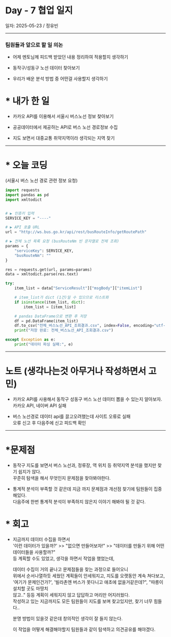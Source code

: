 # Day - 7 협업 일지

일자: 2025-05-23 / 정유빈

---

### 팀원들과 앞으로 할 일 의논

- 어제 멘토님께 피드백 받았던 내용 정리하여 적용할지 생각하기

- 동작구/성동구 노선 데이터 찾아보기

- 우리가 배운 분석 방법 중 어떤걸 사용할지 생각하기

# \* 내가 한 일

- 카카오 API를 이용해서 서울시 버스노선 정보 찾아보기

- 공공데이터에서 제공하는 API로 버스 노선 경로정보 수집

- 지도 보면서 대중교통 취약지역이라 생각되는 지역 찾기

---

# \* 오늘 코딩

(서울시 버스 노선 경로 관련 정보 요청)

```python
import requests
import pandas as pd
import xmltodict


# ▶ 인증키 입력
SERVICE_KEY = "----"

# ▶ API 호출 URL
url = "http://ws.bus.go.kr/api/rest/busRouteInfo/getRoutePath"

# ▶ 전체 노선 목록 요청 (busRouteNm 빈 문자열로 전체 조회)
params = {
    "serviceKey": SERVICE_KEY,
    "busRouteNm": ""
}

res = requests.get(url, params=params)
data = xmltodict.parse(res.text)

try:
    item_list = data["ServiceResult"]["msgBody"]["itemList"]

    # item_list가 dict (1건)일 수 있으므로 리스트화
    if isinstance(item_list, dict):
        item_list = [item_list]

    # pandas DataFrame으로 변환 후 저장
    df = pd.DataFrame(item_list)
    df.to_csv("전체_버스노선_API_조회결과.csv", index=False, encoding="utf-8-sig")
    print("저장 완료: 전체_버스노선_API_조회결과.csv")

except Exception as e:
    print("데이터 파싱 실패:", e)

```

---

# 노트 (생각나는것 아무거나 작성하면서 고민)

- 카카오 API를 사용해서 동작구 성동구 버스 노선 데이터 뽑을 수 있는지 알아보자.  
  카카오 API, 네이버 API 실패

- 버스 노선경로 데이터 api를 끌고오려했는데 사이트 오류로 실패  
  오류 신고 후 다음주에 신고 피드백 확인

---

# \*문제점

- 동작구 지도를 보면서 버스 노선과, 정류장, 역 위치 등 취약지역 분석을 했지만 찾기 쉽지가 않다.  
  꾸준히 탐색을 해서 무엇인지 문제점을 찾아봐야한다.

- 통계적 분석이 부족할 것 같은데 지금 까지 문제점과 개선점 찾기에 팀원들이 집중해있다.  
  다음주에 한번 통계적 분석이 부족하지 않은지 이야기 해봐야 될 것 같다.

# \* 회고

- 지금까지 데이터 수집을 하면서  
  '이런 데이터가 있을까?' >> "없으면 만들어보자!" >> "데이터를 만들기 위해 어떤 데이터들을 사용할까?"  
  등 계획할 수도 있었고, 생각을 하면서 작업을 했었는데,

  데이터 수집이 거의 끝나고 문제점들을 찾는 과정으로 들어오니  
  위에서 순서나열하듯 세웠던 계획들이 안세워지고, 지도를 오랫동안 계속 쳐다보고,  
  '여기가 문제인건가?', '빌라촌엔 버스가 못다니고 애초에 없을거같은데?", "따릉이 설치할 곳도 마땅치  
   않고.." 등등 계획이 세워지지 않고 답답하고 머리만 어지러웠다.  
  작성하고 있는 지금까지도 모든 팀원들이 지도를 보며 찾고있지만, 찾기 너무 힘들다..

  분명 방법이 있을것 같은데 창의적인 생각이 잘 들지 않는다.

  이 작업을 어떻게 해결해야할지 팀원들과 같이 탐색하고 의견공유를 해야겠다.
